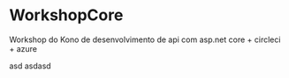 # WorkshopCore
Workshop do Kono de desenvolvimento de api com asp.net core + circleci + azure


asd
asdasd
